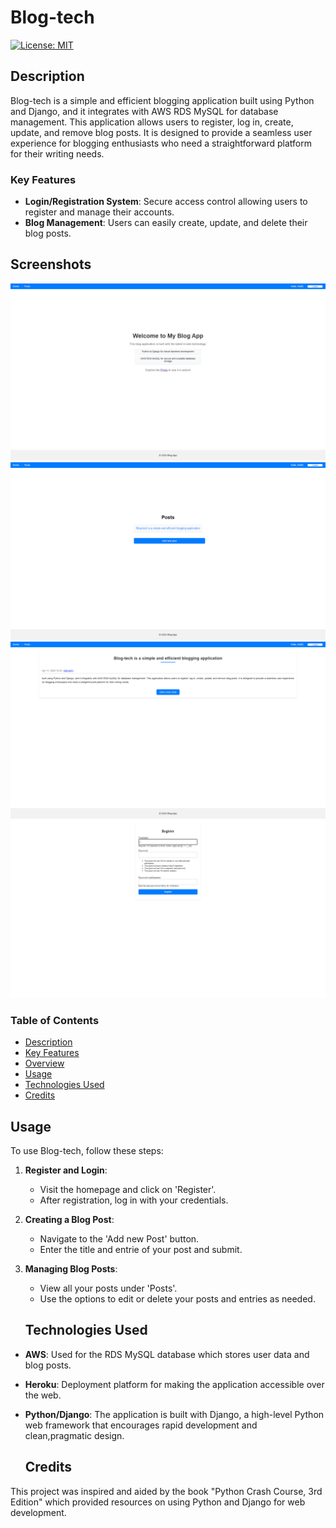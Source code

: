 # Blog-tech
[![License: MIT](https://img.shields.io/badge/License-MIT-yellow.svg)](https://opensource.org/licenses/MIT)

## Description

Blog-tech is a simple and efficient blogging application built using Python and Django, and it integrates with AWS RDS MySQL for database management. This application allows users to register, log in, create, update, and remove blog posts. It is designed to provide a seamless user experience for blogging enthusiasts who need a straightforward platform for their writing needs.

### Key Features

- **Login/Registration System**: Secure access control allowing users to register and manage their accounts.
- **Blog Management**: Users can easily create, update, and delete their blog posts.

## Screenshots
![Screenshot](/screenshots/main_page.png)
![Screenshot](/screenshots/add_post.png)
![Screenshot](/screenshots/add_entry.png)
![Screenshot](/screenshots/register.png)



### Table of Contents

- [Description](#description)
- [Key Features](#key-features)
- [Overview](#overview)
- [Usage](#usage)
- [Technologies Used](#technologies-used)
- [Credits](#credits)

## Usage

To use Blog-tech, follow these steps:

1. **Register and Login**:
   - Visit the homepage and click on 'Register'.
   - After registration, log in with your credentials.
2. **Creating a Blog Post**:
   - Navigate to the 'Add new Post' button.
   - Enter the title and entrie of your post and submit.
3. **Managing Blog Posts**:
   - View all your posts under 'Posts'.
   - Use the options to edit or delete your posts and entries as needed.

   ## Technologies Used

- **AWS**: Used for the RDS MySQL database which stores user data and blog posts.
- **Heroku**: Deployment platform for making the application accessible over the web.
- **Python/Django**: The application is built with Django, a high-level Python web framework that encourages rapid development and clean,pragmatic design. 

    ## Credits

This project was inspired and aided by the book "Python Crash Course, 3rd Edition" which provided resources on using Python and Django for web development.